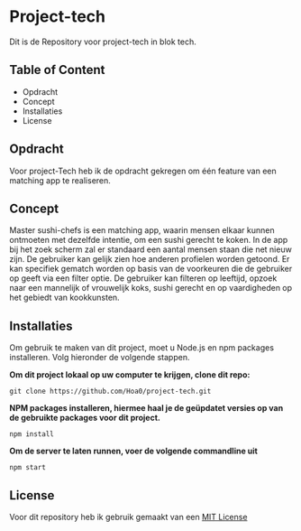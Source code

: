 # Project-tech

Dit is de Repository voor project-tech in blok tech.

## Table of Content
- Opdracht
- Concept
- Installaties
- License

## Opdracht
Voor project-Tech heb ik de opdracht gekregen om één feature van een matching app te realiseren. 

## Concept
Master sushi-chefs is een matching app, waarin mensen elkaar kunnen ontmoeten met dezelfde intentie, om een sushi gerecht te koken. In de app bij het zoek scherm zal er standaard een aantal mensen staan die net nieuw zijn. De gebruiker kan gelijk zien hoe anderen profielen worden getoond. Er kan specifiek gematch worden op basis van de voorkeuren die de gebruiker op geeft via een filter optie. De gebruiker kan filteren op leeftijd, opzoek naar een mannelijk of vrouwelijk koks, sushi gerecht en op vaardigheden op het gebiedt van kookkunsten.

## Installaties
Om gebruik te maken van dit project, moet u Node.js en npm packages installeren. Volg hieronder de volgende stappen.

**Om dit project lokaal op uw computer te krijgen, clone dit repo:**

```commandline
git clone https://github.com/Hoa0/project-tech.git
```

**NPM packages installeren, hiermee haal je de geüpdatet versies op van de gebruikte packages voor dit project.**

```commandline
npm install
```

**Om de server te laten runnen, voer de volgende commandline uit**

```commandline
npm start
```

## License

Voor dit repository heb ik gebruik gemaakt van een [MIT License](https://github.com/Hoa0/project-tech/blob/main/LICENSE)

